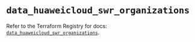 # `data_huaweicloud_swr_organizations`

Refer to the Terraform Registry for docs: [`data_huaweicloud_swr_organizations`](https://registry.terraform.io/providers/huaweicloud/huaweicloud/1.71.1/docs/data-sources/swr_organizations).
